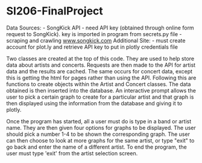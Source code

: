 # SI206-FinalProject
Data Sources:
    - SongKick API
        - need API key (obtained through online form request to SongKick). key is imported in program from secrets.py file
    - scraping and crawling www.songkick.com
Additional Site:
    - must create account for plot.ly and retrieve API key to put in plotly credentials file

Two classes are created at the top of this code. They are used to help store data about artists and concerts.
Requests are then made to the API for artist data and the results are cached. The same occurs for
concert data, except this is getting the html for pages rather than using the API. Following this are functions
to create objects within the Artist and Concert classes. The data obtained is then inserted into the database.
An interactive prompt allows the user to pick a certain graph to create for a particular artist
and that graph is then displayed using the information from the database and giving it to plotly.

Once the program has started, all a user must do is type in a band or artist name. They are then given
four options for graphs to be displayed. The user should pick a number 1-4 to be shown the corresponding
graph. The user can then choose to look at more graphs for the same artist, or type "exit" to go back
and enter the name of a different artist. To end the program, the user must type 'exit' from the
artist selection screen.
